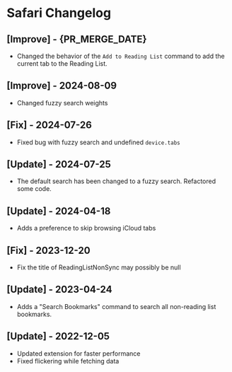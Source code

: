 # Safari Changelog

## [Improve] - {PR_MERGE_DATE}

- Changed the behavior of the `Add to Reading List` command to add the current tab to the Reading List.

## [Improve] - 2024-08-09

- Changed fuzzy search weights

## [Fix] - 2024-07-26

- Fixed bug with fuzzy search and undefined `device.tabs`

## [Update] - 2024-07-25

- The default search has been changed to a fuzzy search. Refactored some code.

## [Update] - 2024-04-18

- Adds a preference to skip browsing iCloud tabs

## [Fix] - 2023-12-20

- Fix the title of ReadingListNonSync may possibly be null

## [Update] - 2023-04-24

- Adds a "Search Bookmarks" command to search all non-reading list bookmarks.

## [Update] - 2022-12-05

- Updated extension for faster performance
- Fixed flickering while fetching data
